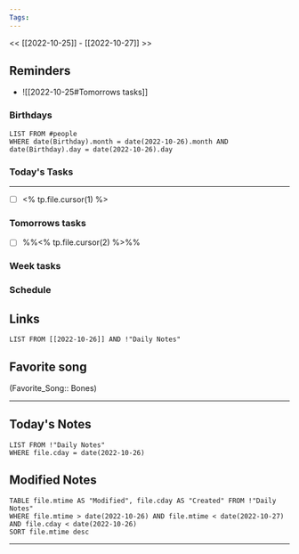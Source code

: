 ```yaml
---
Tags:
---
```

<< [[2022-10-25]] - [[2022-10-27]] >>
## Reminders
- ![[2022-10-25#Tomorrows tasks]]
### Birthdays
```dataview
LIST FROM #people 
WHERE date(Birthday).month = date(2022-10-26).month AND date(Birthday).day = date(2022-10-26).day

```
### Today's Tasks
---
- [ ] <% tp.file.cursor(1) %>



### Tomorrows tasks
- [ ] %%<% tp.file.cursor(2) %>%%
### Week tasks
### Schedule

## Links
```dataview
LIST FROM [[2022-10-26]] AND !"Daily Notes"
```
## Favorite song
(Favorite_Song:: Bones)
___
## Today's Notes
```dataview
LIST FROM !"Daily Notes"
WHERE file.cday = date(2022-10-26)
```
## Modified Notes
```dataview
TABLE file.mtime AS "Modified", file.cday AS "Created" FROM !"Daily Notes" 
WHERE file.mtime > date(2022-10-26) AND file.mtime < date(2022-10-27) AND file.cday < date(2022-10-26)
SORT file.mtime desc
```
___

